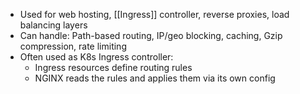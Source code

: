 - Used for web hosting, [[Ingress]] controller, reverse proxies, load balancing layers
- Can handle: Path-based routing, IP/geo blocking, caching, Gzip compression, rate limiting
- Often used as K8s Ingress controller:
	- Ingress resources define routing rules
	- NGINX reads the rules and applies them via its own config

